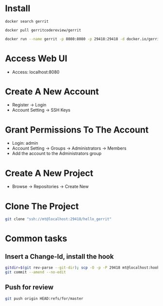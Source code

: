 # Install
```sh
docker search gerrit

docker pull gerritcodereview/gerrit

docker run --name gerrit -p 8080:8080 -p 29418:29418 -d docker.io/gerritcodereview/gerrit
```


# Access Web UI
- Access: localhost:8080


# Create A New Account
- Register -> Login
- Account Setting -> SSH Keys


# Grant Permissions To The Account
- Login: admin
- Account Setting -> Groups -> Administrators -> Members
- Add the account to the Administrators group


# Create A New Project
- Browse -> Repositories -> Create New


# Clone The Project
```sh
git clone "ssh://mt@localhost:29418/hello_gerrit"
```


# Common tasks
## Insert a Change-Id, install the hook
```sh
gitdir=$(git rev-parse --git-dir); scp -O -p -P 29418 mt@localhost:hooks/commit-msg ${gitdir}/hooks/
git commit --amend --no-edit
```

## Push for review
```sh
git push origin HEAD:refs/for/master
```





